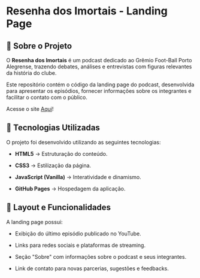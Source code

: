 # Resenha dos Imortais - Landing Page

## 📌 Sobre o Projeto

O **Resenha dos Imortais** é um podcast dedicado ao Grêmio Foot-Ball Porto Alegrense, trazendo debates, análises e entrevistas com figuras relevantes da história do clube.

Este repositório contém o código da landing page do podcast, desenvolvida para apresentar os episódios, fornecer informações sobre os integrantes e facilitar o contato com o público.

Acesse o site [Aqui](https://gilbertosxavier.github.io/resenha-dos-imortais/)!

## 🚀 Tecnologias Utilizadas

O projeto foi desenvolvido utilizando as seguintes tecnologias:

- **HTML5** → Estruturação do conteúdo.

- **CSS3** → Estilização da página.

- **JavaScript (Vanilla)** → Interatividade e dinamismo.

- **GitHub Pages** → Hospedagem da aplicação.

## 🎨 Layout e Funcionalidades

A landing page possui:

- Exibição do último episódio publicado no YouTube.

- Links para redes sociais e plataformas de streaming.

- Seção "Sobre" com informações sobre o podcast e seus integrantes.

- Link de contato para novas parcerias, sugestões e feedbacks.
 
